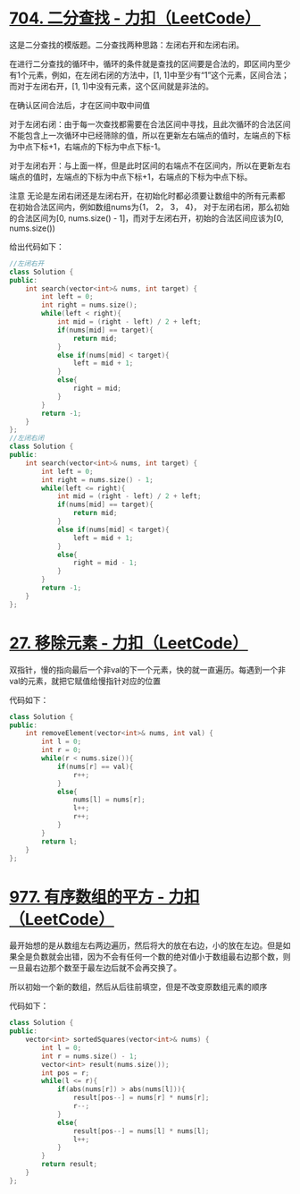 # [704. 二分查找 - 力扣（LeetCode）](https://leetcode.cn/problems/binary-search/description/)
这是二分查找的模版题。二分查找两种思路：左闭右开和左闭右闭。

在进行二分查找的循环中，循环的条件就是查找的区间要是合法的，即区间内至少有1个元素，例如，在左闭右闭的方法中，[1, 1]中至少有“1”这个元素，区间合法；而对于左闭右开，[1, 1)中没有元素，这个区间就是非法的。

在确认区间合法后，才在区间中取中间值

对于左闭右闭：由于每一次查找都需要在合法区间中寻找，且此次循环的合法区间不能包含上一次循环中已经筛除的值，所以在更新左右端点的值时，左端点的下标为中点下标+1，右端点的下标为中点下标-1。

对于左闭右开：与上面一样，但是此时区间的右端点不在区间内，所以在更新左右端点的值时，左端点的下标为中点下标+1，右端点的下标为中点下标。

注意
无论是左闭右闭还是左闭右开，在初始化时都必须要让数组中的所有元素都在初始合法区间内，例如数组nums为{1， 2， 3， 4}， 对于左闭右闭，那么初始的合法区间为[0, nums.size() - 1]，而对于左闭右开，初始的合法区间应该为[0, nums.size())

给出代码如下：
```cpp
//左闭右开
class Solution {
public:
    int search(vector<int>& nums, int target) {
        int left = 0;
        int right = nums.size();
        while(left < right){
            int mid = (right - left) / 2 + left;
            if(nums[mid] == target){
                return mid;
            }
            else if(nums[mid] < target){
                left = mid + 1;
            }
            else{
                right = mid;
            }
        }
        return -1;
    }
};
//左闭右闭
class Solution {
public:
    int search(vector<int>& nums, int target) {
        int left = 0;
        int right = nums.size() - 1;
        while(left <= right){
            int mid = (right - left) / 2 + left;
            if(nums[mid] == target){
                return mid;
            }
            else if(nums[mid] < target){
                left = mid + 1;
            }
            else{
                right = mid - 1;
            }
        }
        return -1;
    }
};
```
# [27. 移除元素 - 力扣（LeetCode）](https://leetcode.cn/problems/remove-element/description/)
双指针，慢的指向最后一个非val的下一个元素，快的就一直遍历。每遇到一个非val的元素，就把它赋值给慢指针对应的位置

代码如下：
```cpp
class Solution {
public:
    int removeElement(vector<int>& nums, int val) {
        int l = 0;
        int r = 0;
        while(r < nums.size()){
            if(nums[r] == val){
                r++;
            }
            else{
                nums[l] = nums[r];
                l++;
                r++;
            }
        }
        return l;
    }
};
```
# [977. 有序数组的平方 - 力扣（LeetCode）](https://leetcode.cn/problems/squares-of-a-sorted-array/description/)
最开始想的是从数组左右两边遍历，然后将大的放在右边，小的放在左边。但是如果全是负数就会出错，因为不会有任何一个数的绝对值小于数组最右边那个数，则一旦最右边那个数至于最左边后就不会再交换了。

所以初始一个新的数组，然后从后往前填空，但是不改变原数组元素的顺序

代码如下：
```cpp
class Solution {
public:
    vector<int> sortedSquares(vector<int>& nums) {
        int l = 0;
        int r = nums.size() - 1;
        vector<int> result(nums.size());
        int pos = r;
        while(l <= r){
            if(abs(nums[r]) > abs(nums[l])){
                result[pos--] = nums[r] * nums[r];
                r--;
            }
            else{
                result[pos--] = nums[l] * nums[l];
                l++;
            }
        }
        return result;
    }
};
```